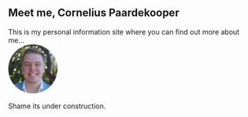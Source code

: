 ## Meet me, Cornelius Paardekooper
This is my personal information site where you can find out more about me...
<br><img src="profile_image_circle.png" alt="This is me." width="100"/>



Shame its under construction.
